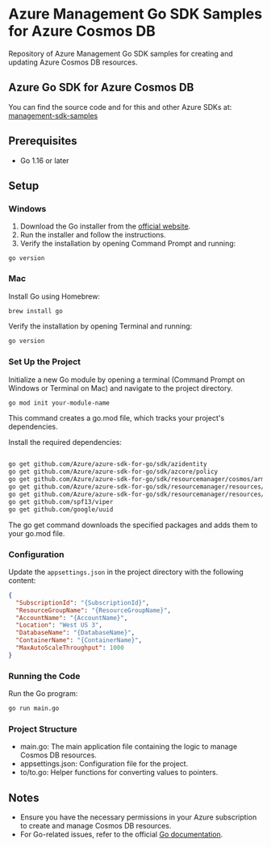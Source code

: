 # Azure Management Go SDK Samples for Azure Cosmos DB

Repository of Azure Management Go SDK samples for creating and updating Azure Cosmos DB resources.

## Azure Go SDK for Azure Cosmos DB

You can find the source code and for this and other Azure SDKs at:
[management-sdk-samples](https://github.com/AzureCosmosDB/management-sdk-samples)


## Prerequisites
 - Go 1.16 or later

## Setup

### Windows

1. Download the Go installer from the [official website](https://go.dev/doc/install).
2. Run the installer and follow the instructions.
3. Verify the installation by opening Command Prompt and running:

```dos
go version
```

### Mac

Install Go using Homebrew:

``` bash
brew install go
```

Verify the installation by opening Terminal and running:

``` bash
go version
```


### Set Up the Project

Initialize a new Go module by opening a terminal (Command Prompt on Windows or Terminal on Mac) and navigate to the project directory.

``` bash
go mod init your-module-name
```

This command creates a go.mod file, which tracks your project's dependencies.

Install the required dependencies:

``` bash

go get github.com/Azure/azure-sdk-for-go/sdk/azidentity
go get github.com/Azure/azure-sdk-for-go/sdk/azcore/policy
go get github.com/Azure/azure-sdk-for-go/sdk/resourcemanager/cosmos/armcosmos
go get github.com/Azure/azure-sdk-for-go/sdk/resourcemanager/resources/armresources
go get github.com/Azure/azure-sdk-for-go/sdk/resourcemanager/resources/armsubscriptions
go get github.com/spf13/viper
go get github.com/google/uuid

```

The go get command downloads the specified packages and adds them to your go.mod file.

### Configuration

Update the `appsettings.json` in the project directory with the following content:

```json
{
  "SubscriptionId": "{SubscriptionId}",
  "ResourceGroupName": "{ResourceGroupName}",
  "AccountName": "{AccountName}",
  "Location": "West US 3",
  "DatabaseName": "{DatabaseName}",
  "ContainerName": "{ContainerName}",
  "MaxAutoScaleThroughput": 1000
}
```

### Running the Code

Run the Go program:

``` bash
go run main.go
```

### Project Structure

 - main.go: The main application file containing the logic to manage Cosmos DB resources.
 - appsettings.json: Configuration file for the project.
 - to/to.go: Helper functions for converting values to pointers.


## Notes
 - Ensure you have the necessary permissions in your Azure subscription to create and manage Cosmos DB resources.
 - For Go-related issues, refer to the official [Go documentation](https://pkg.go.dev/github.com/Azure/azure-sdk-for-go/sdk/resourcemanager/cosmos/armcosmos#section-documentation).